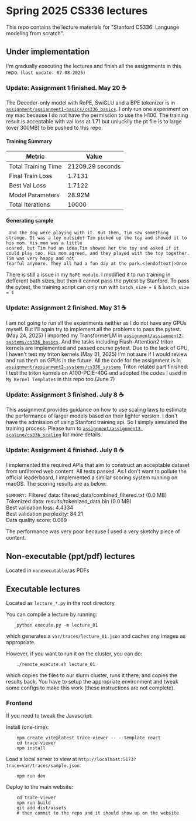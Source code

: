 # Spring 2025 CS336 lectures

This repo contains the lecture materials for "Stanford CS336: Language modeling from scratch".

## Under implementation
I'm gradually executing the lectures and finish all the assignments in this repo. `(last update: 07-08-2025)`
### Update: Assignment 1 finished. May 20 ☕
The Decoder-only model with RoPE, SwiGLU and a BPE tokenizer is in [`assignment/assianment1-basics/cs336_basics`](https://github.com/CatManJr/spring2025-notes-and-assignments/tree/main/assignments/assignment1-basics/cs336_basics). I only run one experiment on my mac because I do not have the permission to use the H100.
The training result is acceptable with val loss at 1.71 but unluckily the pt file is to large (over 300MB) to be pushed to this repo.

#### Training Summary             
| Metric              | Value            |
| ------------------- | ---------------- |
| Total Training Time | 21209.29 seconds |
| Final Train Loss    | 1.7131           |
| Best Val Loss       | 1.7122           |
| Model Parameters    | 28.92M           |
| Total Iterations    | 10000            |
#### Generating sample
```Generated Sample Text:
 and the dog were playing with it. But then, Tim saw something strange. It was a toy outside! Tim picked up the toy and showed it to his mom. His mom was a little 
scared, but Tim had an idea.Tim showed her the toy and asked if it could play too. His mom agreed, and they played with the toy together. Tim was very happy and not 
fearful anymore. They all had a fun day at the park.<|endoftext|>Once 
```
There is still a issue in my `RoPE module`. I modified it to run training in defferent bath sizes, but then it cannot pass the pytest by Stanford. To pass the pytest, the training script can only run with `batch_size = 8` & `batch_size = 1`

### Update: Assignment 2 finished. May 31 ☕
I am not going to run all the experiments neither as I do not have any GPUs myself. But I'll again try to implement all the problems to pass the pytest. (May 24, 2025)
I imported my TransformerLM in [`assignment/assianment2-systems/cs336_basics`](https://github.com/CatManJr/spring2025-notes-and-assignments/tree/main/assignments/assignment2-systems/cs336-basics). And the tasks including Flash-Attention2 triton kernels are implemented and passed course pytest. Due to the lack of GPU, I haven't test my triton kernels.(May 31, 2025) I'm not sure if I would review and run them on GPUs in the future. All the code for the assignment is in [`assignment/assianment2-systems/cs336_systems`](https://github.com/CatManJr/spring2025-notes-and-assignments/tree/main/assignments/assignment2-systems/cs336_systems)
Triton related part finished: I test the triton kernels on A100-PCIE-40G and adopted the codes I used in `My Kernel Templates` in this repo too.(June 7)

### Update: Assignment 3 finished. July 8 ☕
This assignment provides guidance on how to use scaling laws to estimate the performance of larger models based on their lighter version. I don't have the admission of using Stanford training api. So I simply simulated the training process. Please turn to [`assignment/assignment3-scaling/cs336_scaling`](https://github.com/CatManJr/spring2025-notes-and-assignments/tree/main/assignments/assignment3-scaling/cs336_scaling) for more details.

### Update: Assignment 4 finished. July 8 ☕
I implemented the required APIs that aim to construct an acceptable dataset from unfiltered web content. All tests passed. As I don't want to pollute the official leaderboard, I implemented a similar scoring system running on macOS. The scoring results are as below:

`SUMMARY:`
Filtered data: filtered_data/combined_filtered.txt (0.0 MB)  
Tokenized data: results/tokenized_data.bin (0.0 MB)  
Best validation loss: 4.4334  
Best validation perplexity: 84.21  
Data quality score: 0.089  

The performance was very poor because I used a very sketchy piece of content.

## Non-executable (ppt/pdf) lectures

Located in `nonexecutable/`as PDFs

## Executable lectures

Located as `lecture_*.py` in the root directory

You can compile a lecture by running:

        python execute.py -m lecture_01

which generates a `var/traces/lecture_01.json` and caches any images as
appropriate.

However, if you want to run it on the cluster, you can do:

        ./remote_execute.sh lecture_01

which copies the files to our slurm cluster, runs it there, and copies the
results back.  You have to setup the appropriate environment and tweak some
configs to make this work (these instructions are not complete).

### Frontend

If you need to tweak the Javascript:

Install (one-time):

        npm create vite@latest trace-viewer -- --template react
        cd trace-viewer
        npm install

Load a local server to view at `http://localhost:5173?trace=var/traces/sample.json`:

        npm run dev

Deploy to the main website:

        cd trace-viewer
        npm run build
        git add dist/assets
        # then commit to the repo and it should show up on the website
